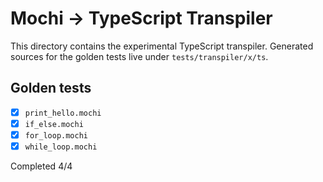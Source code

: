 # Mochi → TypeScript Transpiler

This directory contains the experimental TypeScript transpiler.
Generated sources for the golden tests live under `tests/transpiler/x/ts`.

## Golden tests

- [x] `print_hello.mochi`
- [x] `if_else.mochi`
- [x] `for_loop.mochi`
- [x] `while_loop.mochi`

Completed 4/4

